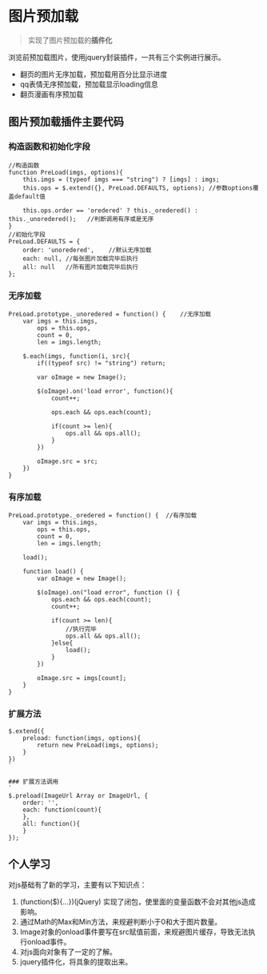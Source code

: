 # 图片预加载
> 实现了图片预加载的**插件化**

浏览前预加载图片，使用jquery封装插件，一共有三个实例进行展示。

* 翻页的图片无序加载，预加载用百分比显示进度
* qq表情无序预加载，预加载显示loading信息
* 翻页漫画有序预加载

## 图片预加载插件主要代码
### 构造函数和初始化字段
```
//构造函数
function PreLoad(imgs, options){
	this.imgs = (typeof imgs === "string") ? [imgs] : imgs;
	this.ops = $.extend({}, PreLoad.DEFAULTS, options);	//参数options覆盖default值

	this.ops.order == 'oredered' ? this._oredered() : this._unoredered();	//判断调用有序或是无序
}
//初始化字段
PreLoad.DEFAULTS = {
	order: 'unoredered',	//默认无序加载
	each: null,	//每张图片加载完毕后执行
	all: null	//所有图片加载完毕后执行
};
```
### 无序加载
```
PreLoad.prototype._unoredered = function() {	//无序加载
	var imgs = this.imgs,
		ops = this.ops,
		count = 0,
		len = imgs.length;

	$.each(imgs, function(i, src){
		if((typeof src) != "string") return;

		var oImage = new Image();

		$(oImage).on('load error', function(){
			count++;

			ops.each && ops.each(count);

			if(count >= len){
				ops.all && ops.all();
			}
		})

		oImage.src = src;
	})
}
```

### 有序加载
```
PreLoad.prototype._oredered = function() {	//有序加载
	var imgs = this.imgs,
		ops = this.ops,
		count = 0,
		len = imgs.length;

	load();

	function load() {
		var oImage = new Image();

		$(oImage).on("load error", function () {
			ops.each && ops.each(count);
			count++;

			if(count >= len){
				//执行完毕
				ops.all && ops.all();
			}else{
				load();
			}
		})

		oImage.src = imgs[count];
	}
}
```

### 扩展方法
```
$.extend({
	preload: function(imgs, options){
		return new PreLoad(imgs, options);
	}
})
`

### 扩展方法调用
`
$.preload(ImageUrl Array or ImageUrl, {
	order: '',
	each: function(count){
	},
	all: function(){
	}
});
```

## 个人学习
对js基础有了新的学习，主要有以下知识点：
1. (function($){...})(jQuery) 实现了闭包，使里面的变量函数不会对其他js造成影响。
2. 通过Math的Max和Min方法，来规避判断小于0和大于图片数量。
3. Image对象的onload事件要写在src赋值前面，来规避图片缓存，导致无法执行onload事件。
3. 对js面向对象有了一定的了解。
4. jquery插件化，将具象的提取出来。
